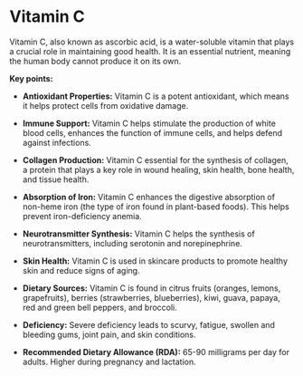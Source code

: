# Vitamin C

Vitamin C, also known as ascorbic acid, is a water-soluble vitamin that plays a crucial role in maintaining good health. It is an essential nutrient, meaning the human body cannot produce it on its own.

**Key points:**

* **Antioxidant Properties:** Vitamin C is a potent antioxidant, which means it helps protect cells from oxidative damage.

* **Immune Support:** Vitamin C helps stimulate the production of white blood cells, enhances the function of immune cells, and helps defend against infections.

* **Collagen Production:** Vitamin C essential for the synthesis of collagen, a protein that plays a key role in wound healing, skin health, bone health, and tissue health.

* **Absorption of Iron:** Vitamin C enhances the digestive absorption of non-heme iron (the type of iron found in plant-based foods). This helps prevent iron-deficiency anemia.

* **Neurotransmitter Synthesis:** Vitamin C helps the synthesis of neurotransmitters, including serotonin and norepinephrine.

* **Skin Health:** Vitamin C is used in skincare products to promote healthy skin and reduce signs of aging.

* **Dietary Sources:** Vitamin C is found in citrus fruits (oranges, lemons, grapefruits), berries (strawberries, blueberries), kiwi, guava, papaya, red and green bell peppers, and broccoli.

* **Deficiency:** Severe deficiency leads to scurvy, fatigue, swollen and bleeding gums, joint pain, and skin conditions.

* **Recommended Dietary Allowance (RDA):** 65-90 milligrams per day for adults. Higher during pregnancy and lactation.
